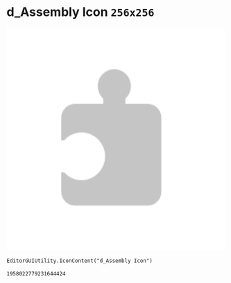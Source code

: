 # d_Assembly Icon `256x256`
<img src="/img/d_Assembly%20Icon.png" width=512 height=512>

``` CSharp
EditorGUIUtility.IconContent("d_Assembly Icon")
```
```
1958022779231644424
```
